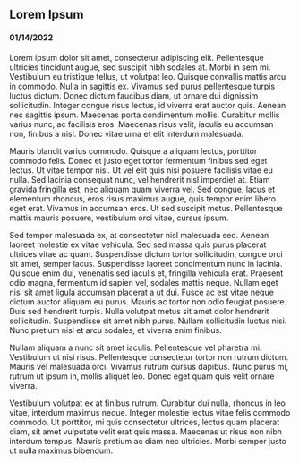 ## Lorem Ipsum  
#### 01/14/2022
Lorem ipsum dolor sit amet, consectetur adipiscing elit. Pellentesque ultricies tincidunt augue, sed suscipit nibh sodales at. Morbi in sem mi. Vestibulum eu tristique tellus, ut volutpat leo. Quisque convallis mattis arcu in commodo. Nulla in sagittis ex. Vivamus sed purus pellentesque turpis luctus dictum. Donec dictum faucibus diam, ut ornare dui dignissim sollicitudin. Integer congue risus lectus, id viverra erat auctor quis. Aenean nec sagittis ipsum. Maecenas porta condimentum mollis. Curabitur mollis varius nunc, ac facilisis eros. Maecenas risus velit, iaculis eu accumsan non, finibus a nisl. Donec vitae urna et elit interdum malesuada.

Mauris blandit varius commodo. Quisque a aliquam lectus, porttitor commodo felis. Donec et justo eget tortor fermentum finibus sed eget lectus. Ut vitae tempor nisi. Ut vel elit quis nisi posuere facilisis vitae eu nulla. Sed lacinia consequat nunc, vel hendrerit nisl imperdiet at. Etiam gravida fringilla est, nec aliquam quam viverra vel. Sed congue, lacus et elementum rhoncus, eros risus maximus augue, quis tempor enim libero eget erat. Vivamus in accumsan eros. Ut sed suscipit metus. Pellentesque mattis mauris posuere, vestibulum orci vitae, cursus ipsum.

Sed tempor malesuada ex, at consectetur nisl malesuada sed. Aenean laoreet molestie ex vitae vehicula. Sed sed massa quis purus placerat ultrices vitae ac quam. Suspendisse dictum tortor sollicitudin, congue orci sit amet, semper lacus. Suspendisse laoreet condimentum nunc in lacinia. Quisque enim dui, venenatis sed iaculis et, fringilla vehicula erat. Praesent odio magna, fermentum id sapien vel, sodales mattis neque. Nullam eget nisl sit amet ligula accumsan placerat a ut dui. Fusce ac est vitae neque dictum auctor aliquam eu purus. Mauris ac tortor non odio feugiat posuere. Duis sed hendrerit turpis. Nulla volutpat metus sit amet dolor hendrerit sollicitudin. Suspendisse sit amet nibh purus. Nullam sollicitudin luctus nisi. Nunc pretium nisl et arcu sodales, et viverra enim finibus.

Nullam aliquam a nunc sit amet iaculis. Pellentesque vel pharetra mi. Vestibulum ut nisi risus. Pellentesque consectetur tortor non rutrum dictum. Mauris vel malesuada orci. Vivamus rutrum cursus dapibus. Nunc purus mi, rutrum ut ipsum in, mollis aliquet leo. Donec eget quam quis velit ornare viverra.

Vestibulum volutpat ex at finibus rutrum. Curabitur dui nulla, rhoncus in leo vitae, interdum maximus neque. Integer molestie lectus vitae felis commodo commodo. Ut porttitor, mi quis consectetur ultrices, lectus quam placerat diam, sit amet vulputate velit erat quis massa. Maecenas ut risus non nibh interdum tempus. Mauris pretium ac diam nec ultricies. Morbi semper justo ut nulla maximus bibendum. 
